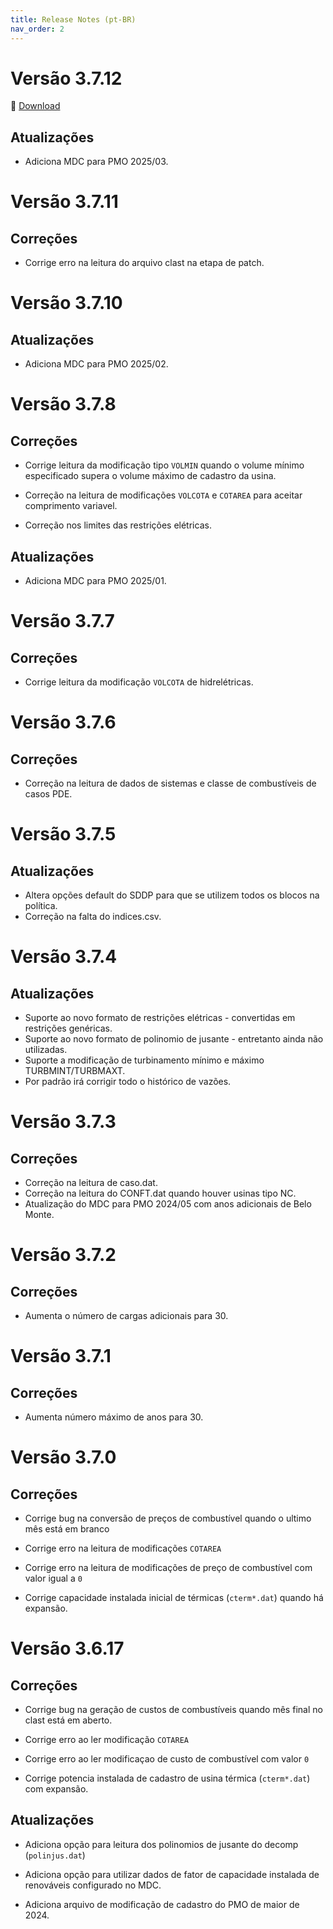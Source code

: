 ```yaml
---
title: Release Notes (pt-BR)
nav_order: 2
---
```


# Versão 3.7.12

🔗 [Download](https://www.psr-inc.com/app/link/?t=d&f=nwsddp-3.7.12-setup.exe)

## Atualizações

- Adiciona MDC para PMO 2025/03.


# Versão 3.7.11

## Correções

- Corrige erro na leitura do arquivo clast na etapa de patch.


# Versão 3.7.10

## Atualizações

- Adiciona MDC para PMO 2025/02.


# Versão 3.7.8

## Correções

- Corrige leitura da modificação tipo `VOLMIN` quando o volume mínimo especificado supera o volume máximo de cadastro da usina.

- Correção na leitura de modificações `VOLCOTA` e `COTAREA` para aceitar comprimento variavel.

- Correção nos limites das restrições elétricas.

## Atualizações

- Adiciona MDC para PMO 2025/01.


# Versão 3.7.7

## Correções

- Corrige leitura da modificação `VOLCOTA` de hidrelétricas.


# Versão 3.7.6

## Correções

- Correção na leitura de dados de sistemas e classe de combustíveis de casos PDE.


# Versão 3.7.5

## Atualizações

- Altera opções default do SDDP para que se utilizem todos os blocos na política.
- Correção na falta do indices.csv.


# Versão 3.7.4

## Atualizações

- Suporte ao novo formato de restrições elétricas - convertidas em restrições genéricas.
- Suporte ao novo formato de polinomio de jusante - entretanto ainda não utilizadas.
- Suporte a modificação de turbinamento mínimo e máximo TURBMINT/TURBMAXT.
- Por padrão irá corrigir todo o histórico de vazões.


# Versão 3.7.3

## Correções

- Correção na leitura de caso.dat.
- Correção na leitura do CONFT.dat quando houver usinas tipo NC.
- Atualização do MDC para PMO 2024/05 com anos adicionais de Belo Monte.


# Versão 3.7.2

## Correções

- Aumenta o número de cargas adicionais para 30.


# Versão 3.7.1

## Correções

- Aumenta número máximo de anos para 30.


# Versão 3.7.0

## Correções

- Corrige bug na conversão de preços de combustível quando o ultimo mês está em branco

- Corrige erro na leitura de modificações `COTAREA`

- Corrige erro na leitura de modificações de preço de combustível com valor igual a `0`

- Corrige capacidade instalada inicial de térmicas (`cterm*.dat`) quando há expansão.


# Versão 3.6.17

## Correções

* Corrige bug na geração de custos de combustíveis quando mês final no clast está em aberto.

* Corrige erro ao ler modificação `COTAREA`

* Corrige erro ao ler modificaçao de custo de combustível com valor `0`

* Corrige potencia instalada de cadastro de usina térmica (`cterm*.dat`) com expansão.


## Atualizações

* Adiciona opção para leitura dos polinomios de jusante do decomp (`polinjus.dat`)

* Adiciona opção para utilizar dados de fator de capacidade instalada de renováveis configurado no MDC.

* Adiciona arquivo de modificação de cadastro do PMO de maior de 2024.